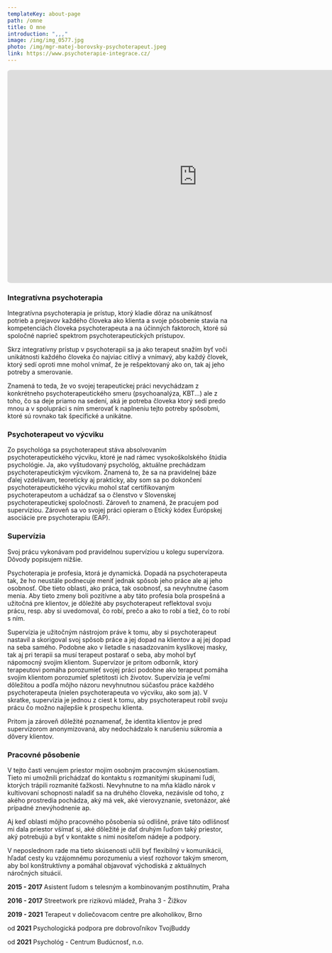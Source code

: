 ```yaml
---
templateKey: about-page
path: /omne
title: O mne
introduction: ",,,"
image: /img/img_0577.jpg
photo: /img/mgr-matej-borovsky-psychoterapeut.jpeg
link: https://www.psychoterapie-integrace.cz/
---
```

<iframe src="https://www.youtube.com/embed/52HtWGnCHkQ" width="854" height="480" style="border:none; border-radius:1%;"></iframe>

### Integratívna psychoterapia

Integratívna psychoterapia je prístup, ktorý kladie dôraz na unikátnosť potrieb a prejavov každého človeka ako klienta a svoje pôsobenie stavia na kompetenciách človeka psychoterapeuta a na účinných faktoroch, ktoré sú spoločné naprieč spektrom psychoterapeutických prístupov. 

Skrz integratívny prístup v psychoterapii sa ja ako terapeut snažím byť voči unikátnosti každého človeka čo najviac citlivý a vnímavý, aby každý človek, ktorý sedí oproti mne mohol vnímať, že je rešpektovaný ako on, tak aj jeho potreby a smerovanie. 

Znamená to teda, že vo svojej terapeutickej práci nevychádzam z konkrétneho psychoterapeutického smeru (psychoanalýza, KBT...) ale z toho, čo sa deje priamo na sedení, aká je potreba človeka ktorý sedí predo mnou a v spolupráci s ním smerovať k naplneniu tejto potreby spôsobmi, ktoré sú rovnako tak špecifické a unikátne. 

### Psychoterapeut vo výcviku

Zo psychológa sa psychoterapeut stáva absolvovaním psychoterapeutického výcviku, ktoré je nad rámec vysokoškolského štúdia psychológie. Ja, ako vyštudovaný psychológ, aktuálne prechádzam psychoterapeutickým výcvikom. Znamená to, že sa na pravidelnej báze ďalej vzdelávam, teoreticky aj prakticky, aby som sa po dokončení psychoterapeutického výcviku mohol stať certifikovaným psychoterapeutom a uchádzať sa o členstvo v Slovenskej psychoterapeutickej spoločnosti. Zároveň to znamená, že pracujem pod supervíziou. Zároveň sa vo svojej práci opieram o Etický kódex Európskej asociácie pre psychoterapiu (EAP). 

### Supervízia



Svoj prácu vykonávam pod pravidelnou supervíziou u kolegu supervízora. Dôvody popisujem nižšie. 

Psychoterapia je profesia, ktorá je dynamická. Dopadá na psychoterapeuta tak, že ho neustále podnecuje meniť jednak spôsob jeho práce ale aj jeho osobnosť. Obe tieto oblasti, ako práca, tak osobnosť, sa nevyhnutne časom menia. Aby tieto zmeny boli pozitívne a aby táto profesia bola prospešná a užitočná pre klientov, je dôležité aby psychoterapeut reflektoval svoju prácu, resp. aby si uvedomoval, čo robí, prečo a ako to robí a tiež, čo to robí s ním.

Supervízia je užitočným nástrojom práve k tomu, aby si psychoterapeut nastavil a skorigoval svoj spôsob práce a jej dopad na klientov a aj jej dopad na seba samého. Podobne ako v lietadle s nasadzovaním kyslíkovej masky, tak aj pri terapii sa musí terapeut postarať o seba, aby mohol byť nápomocný svojim klientom. Supervízor je pritom odborník, ktorý terapeutovi pomáha porozumieť svojej práci podobne ako terapeut pomáha svojim klientom porozumieť spletitosti ich životov. Supervízia je veľmi dôležitou a podľa môjho názoru nevyhnutnou súčasťou práce každého psychoterapeuta (nielen psychoterapeuta vo výcviku, ako som ja). V skratke, supervízia je jednou z ciest k tomu, aby psychoterapeut robil svoju prácu čo možno najlepšie k prospechu klienta. 

P﻿ritom ja zároveň dôležité poznamenať, že identita klientov je pred supervízorom anonymizovaná, aby nedochádzalo k narušeniu súkromia a dôvery klientov. 

### Pracovné pôsobenie

V tejto časti venujem priestor mojim osobným pracovným skúsenostiam. Tieto mi umožnili prichádzať do kontaktu s rozmanitými skupinami ľudí, ktorých trápili rozmanité ťažkosti. Nevyhnutne to na mňa kládlo nárok v kultivovaní schopnosti naladiť sa na druhého človeka, nezávisle od toho, z akého prostredia pochádza, aký má vek, aké vierovyznanie, svetonázor, aké prípadné znevýhodnenie ap. 

Aj keď oblasti môjho pracovného pôsobenia sú odlišné, práve táto odlišnosť mi dala priestor všímať si, aké dôležité je dať druhým ľuďom taký priestor, aký potrebujú a byť v kontakte s nimi nositeľom nádeje a podpory. 

V neposlednom rade ma tieto skúsenosti učili byť flexibilný v komunikácii, hľadať cesty ku vzájomnému porozumeniu a viesť rozhovor takým smerom, aby bol konštruktívny a pomáhal objavovať východiská z aktuálnych náročných situácií. 

**2015 - 2017** Asistent ľudom s telesným a kombinovaným postihnutím, Praha 

**2016 - 2017** Streetwork pre rizikovú mládež, Praha 3 - Žižkov 

**2019 - 2021** Terapeut v doliečovacom centre pre alkoholikov, Brno 

od **2021**       Psychologická podpora pre dobrovoľníkov TvojBuddy

od **2021**       Psychológ - Centrum Budúcnosť, n.o.